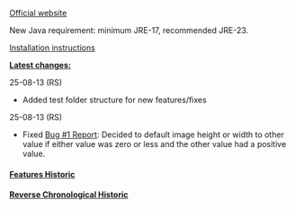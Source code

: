 [Official website](https://www.remnantsoftheprecursors.org) <br/>

New Java requirement: minimum JRE-17, recommended JRE-23.

[Installation instructions](https://github.com/dev-ricks/Rotp-Fusion/blob/main/installation.md)


<b><ins>Latest changes:</ins></b>

25-08-13 (RS)
- Added test folder structure for new features/fixes

25-08-13 (RS)
- Fixed  [Bug #1 Report](https://github.com/dev-ricks/Rotp-Fusion/issues/1): Decided to default image height or width to other value if either value was zero or less and the other value had a positive value. 

#### [Features Historic](https://github.com/dev-ricks/Rotp-Fusion/blob/main/FeaturesChanges.md)

#### [Reverse  Chronological Historic](https://github.com/dev-ricks/Rotp-Fusion/blob/main/DetailedChanges.md)